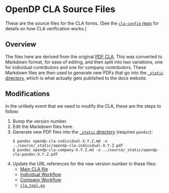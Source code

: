 # OpenDP CLA Source Files

These are the source files for the CLA forms.
(See the [`cla-config` repo](https://github.com/opendp/clabot-config) for details on how CLA verification works.)

## Overview

The files here are derived from the original [PDF CLA](cla_opendp_project_2021.pdf).
This was converted to Markdown format, for ease of editing, and then split into two variations,
one for individual contributors and one for company contributors.
These Markdown files are then used to generate new PDFs that go into the [`_static` directory](../source/_static),
which is what actually gets published to the docs website.

## Modifications

In the unlikely event that we need to modify the CLA, these are the steps to follow:

1. Bump the version number.
2. Edit the Markdown files here.
3. Generate new PDF files into the [`_static` directory](../source/_static) (requires `pandoc`):
    ```
    $ pandoc opendp-cla-individual-X.Y.Z.md -o ../source/_static/opendp-cla-individual-X.Y.Z.pdf
    $ pandoc opendp-cla-company-X.Y.Z.md -o ../source/_static/opendp-cla-pandoc-X.Y.Z.pdf
    ```
4. Update the URL references for the new version number in these files:
   * [Main CLA file](../source/contributor/cla.rst)
   * [Individual Workflow](https://github.com/opendp/clabot-config/blob/main/.github/workflows/sign-individual.yml)
   * [Company Workflow](https://github.com/opendp/clabot-config/blob/main/.github/workflows/sign-company.yml)
   * [`cla_tool.py`](https://github.com/opendp/clabot-config/blob/main/tools/cla_tool.py)

